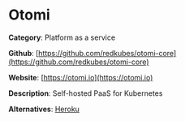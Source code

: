 
# Otomi

**Category**: Platform as a service

**Github**: [https://github.com/redkubes/otomi-core](https://github.com/redkubes/otomi-core)

**Website**: [https://otomi.io](https://otomi.io)

**Description**:
Self-hosted PaaS for Kubernetes

**Alternatives**: [Heroku](https://www.heroku.com/)
